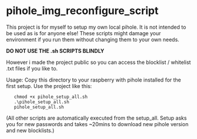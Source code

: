 # pihole_img_reconfigure_script
This project is for myself to setup my own local pihole. It is not intended to be used as is for anyone else! These scripts might damage your environment if you run them without changing them to your own needs.

**DO NOT USE THE .sh SCRIPTS BLINDLY**

However i made the project public so you can access the blocklist / whitelist .txt files if you like to.

Usage:
Copy this directory to your raspberry with pihole installed for the first setup. 
Use the project like this:
```
   chmod +x pihole_setup_all.sh
   .\pihole_setup_all.sh
   pihole_setup_all.sh
```
(All other scripts are automatically executed from the setup_all. Setup asks you for new passwords and takes ~20mins to download new pihole version and new blocklists.)

